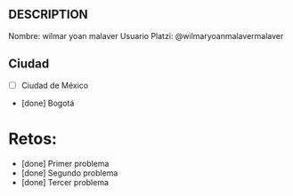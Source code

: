 ## DESCRIPTION

Nombre: wilmar yoan malaver
Usuario Platzi: @wilmaryoanmalavermalaver

## Ciudad
- [ ] Ciudad de México
- [done] Bogotá

# Retos:
  - [done] Primer problema
  - [done] Segundo problema
  - [done] Tercer problema
